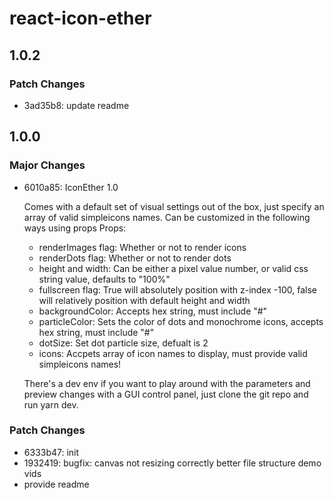 # react-icon-ether

## 1.0.2

### Patch Changes

- 3ad35b8: update readme

## 1.0.0

### Major Changes

- 6010a85: IconEther 1.0

  Comes with a default set of visual settings out of the box, just specify an array of valid simpleicons names.
  Can be customized in the following ways using props
  Props:

  - renderImages flag: Whether or not to render icons
  - renderDots flag: Whether or not to render dots
  - height and width: Can be either a pixel value number, or valid css string value, defaults to "100%"
  - fullscreen flag: True will absolutely position with z-index -100, false will relatively position with default height and width
  - backgroundColor: Accepts hex string, must include "#"
  - particleColor: Sets the color of dots and monochrome icons, accepts hex string, must include "#"
  - dotSize: Set dot particle size, defualt is 2
  - icons: Accpets array of icon names to display, must provide valid simpleicons names!

  There's a dev env if you want to play around with the parameters and preview changes with a GUI control panel, just clone the git repo and run yarn dev.

### Patch Changes

- 6333b47: init
- 1932419: bugfix: canvas not resizing correctly
  better file structure
  demo vids
- provide readme
